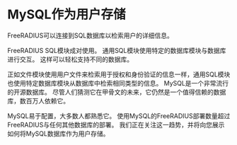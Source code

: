 # MySQL作为用户存储

FreeRADIUS可以连接到SQL数据库以检索用户的详细信息。 

FreeRADIUS SQL模块成对使用。 通用SQL模块使用特定的数据库模块与数据库进行交互。 这样可以轻松支持不同的数据库。

正如文件模块使用用户文件来检索用于授权和身份验证的信息一样，通用SQL模块也使用特定数据库模块从数据库中检索相同类型的信息。
MySQL是一个非常流行的开源数据库。 尽管人们猜测它在甲骨文的未来，它仍然是一个值得信赖的数据库，数百万人依赖它。

MySQL易于配置，大多数人都熟悉它。 使用MySQL的FreeRADIUS部署数量超过FreeRADIUS与任何其他数据库的部署。 我们正在关注这一趋势，并将向您展示如何将MySQL数据库作为用户存储。